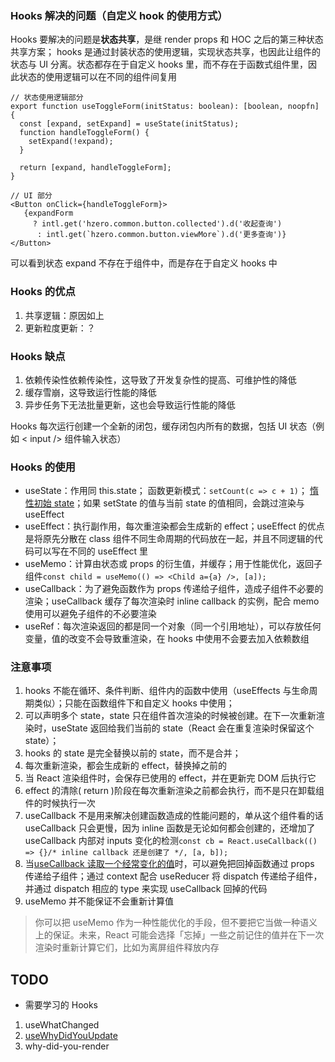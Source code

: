 ### Hooks 解决的问题（自定义 hook 的使用方式）
Hooks 要解决的问题是**状态共享**，是继 render props 和 HOC 之后的第三种状态共享方案；
hooks 是通过封装状态的使用逻辑，实现状态共享，也因此让组件的状态与 UI 分离。状态都存在于自定义 hooks 里，而不存在于函数式组件里，因此状态的使用逻辑可以在不同的组件间复用
```tsx
// 状态使用逻辑部分
export function useToggleForm(initStatus: boolean): [boolean, noopfn] {
  const [expand, setExpand] = useState(initStatus);
  function handleToggleForm() {
    setExpand(!expand);
  }

  return [expand, handleToggleForm];
}

// UI 部分
<Button onClick={handleToggleForm}>
   {expandForm
     ? intl.get('hzero.common.button.collected').d('收起查询')
      : intl.get(`hzero.common.button.viewMore`).d('更多查询')}
</Button>
```
可以看到状态 expand 不存在于组件中，而是存在于自定义 hooks 中
### Hooks 的优点
1. 共享逻辑：原因如上
2. 更新粒度更新：？

### Hooks 缺点
1. 依赖传染性依赖传染性，这导致了开发复杂性的提高、可维护性的降低
2. 缓存雪崩，这导致运行性能的降低
3. 异步任务下无法批量更新，这也会导致运行性能的降低

Hooks 每次运行创建一个全新的闭包，缓存闭包内所有的数据，包括 UI 状态（例如 < input /> 组件输入状态）


### Hooks 的使用
- useState：作用同 this.state； 函数更新模式：`setCount(c => c + 1)`； [惰性初始 state](https://zh-hans.reactjs.org/docs/hooks-reference.html#lazy-initial-state)；如果 setState 的值与当前 state 的值相同，会跳过渲染与 useEffect
- useEffect：执行副作用，每次重渲染都会生成新的 effect；useEffect 的优点是将原先分散在 class 组件不同生命周期的代码放在一起，并且不同逻辑的代码可以写在不同的 useEffect 里
- useMemo：计算由状态或 props 的衍生值，并缓存；用于性能优化，返回子组件`const child = useMemo(() => <Child a={a} />, [a]);`
- useCallback：为了避免函数作为 props 传递给子组件，造成子组件不必要的渲染；useCallback 缓存了每次渲染时 inline callback 的实例，配合 memo 使用可以避免子组件的不必要渲染
- useRef：每次渲染返回的都是同一个对象（同一个引用地址），可以存放任何变量，值的改变不会导致重渲染，在 hooks 中使用不会要去加入依赖数组



### 注意事项
1. hooks 不能在循环、条件判断、组件内的函数中使用（useEffects 与生命周期类似）；只能在函数组件下和自定义 hooks 中使用；
2. 可以声明多个 state，state 只在组件首次渲染的时候被创建。在下一次重新渲染时，useState 返回给我们当前的 state（React 会在重复渲染时保留这个 state）；
3. hooks 的 state 是完全替换以前的 state，而不是合并；
4. 每次重新渲染，都会生成新的 effect，替换掉之前的
5. 当 React 渲染组件时，会保存已使用的 effect，并在更新完 DOM 后执行它
6. effect 的清除( return )阶段在每次重新渲染之前都会执行，而不是只在卸载组件的时候执行一次
7. useCallback 不是用来解决创建函数造成的性能问题的，单从这个组件看的话 useCallback 只会更慢，因为 inline 函数是无论如何都会创建的，还增加了 useCallback 内部对 inputs 变化的检测`const cb = React.useCallback(() => {}/* inline callback 还是创建了 */, [a, b]);`
8. 当[useCallback 读取一个经常变化的值](https://zh-hans.reactjs.org/docs/hooks-faq.html#how-to-read-an-often-changing-value-from-usecallback)时，可以避免把回掉函数通过 props 传递给子组件；通过 context 配合 useReducer 将 dispatch 传递给子组件，并通过 dispatch 相应的 type 来实现 useCallback 回掉的代码
9. useMemo 并不能保证不会重新计算值
  > 你可以把 useMemo 作为一种性能优化的手段，但不要把它当做一种语义上的保证。未来，React 可能会选择「忘掉」一些之前记住的值并在下一次渲染时重新计算它们，比如为离屏组件释放内存


## TODO
- 需要学习的 Hooks
1. useWhatChanged
2. [useWhyDidYouUpdate](https://usehooks.com/useWhyDidYouUpdate/)
3. why-did-you-render
